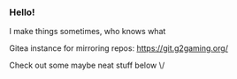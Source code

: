 ### Hello!
I make things sometimes, who knows what

Gitea instance for mirroring repos: https://git.g2gaming.org/

Check out some maybe neat stuff below \\/

